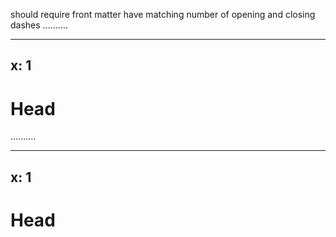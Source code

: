 should require front matter have matching number of opening and closing dashes
..........

----
x: 1
---
# Head

..........

<hr>
<h2>x: 1</h2>
<h1>Head</h1>
